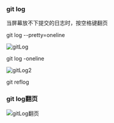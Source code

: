 ### git log

当屏幕放不下提交的日志时，按空格键翻页

git log   --pretty=oneline

![gitLog](F:\workspace\idea\study\study\note\images\gitLog.png)

git log -oneline

![gitLog2](F:\workspace\idea\study\study\note\images\gitLog2.png)

git reflog





### git log翻页

![gitLog翻页](F:\workspace\idea\study\study\note\images\gitLog翻页.png)